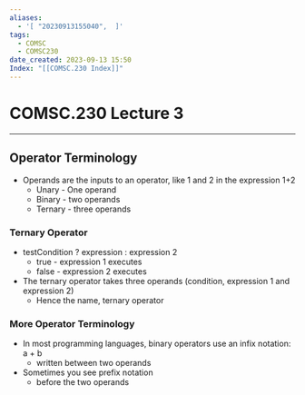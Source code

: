 ```yaml
---
aliases:
  - '[ "20230913155040",  ]'
tags:
  - COMSC
  - COMSC230
date_created: 2023-09-13 15:50
Index: "[[COMSC.230 Index]]"
---
```


# COMSC.230 Lecture 3
---
## Operator Terminology
- Operands are the inputs to an operator, like 1 and 2 in the expression 1+2
	- Unary - One operand
	- Binary - two operands
	- Ternary - three operands
### Ternary Operator
- testCondition ? expression : expression 2
	- true - expression 1 executes
	- false - expression 2 executes
- The ternary operator takes three operands (condition, expression 1 and expression 2)
	- Hence the name, ternary operator

### More Operator Terminology
- In most programming languages, binary operators use an infix notation: a + b
	- written between two operands
- Sometimes you see prefix notation
	- before the two operands

